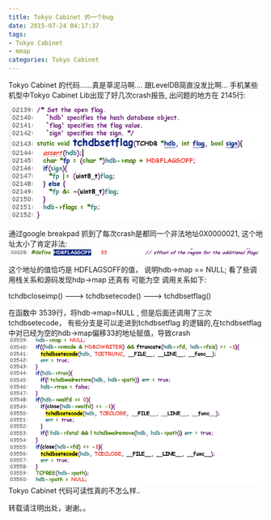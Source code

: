 ```yaml
---
title: Tokyo Cabinet 的一个bug
date: 2015-07-24 04:17:37
tags:
- Tokyo Cabinet
- mmap
categories: Tokyo Cabinet
---
```


Tokyo Cabinet 的代码......真是草泥马啊.... 跟LevelDB简直没发比啊...
手机某些机型中Tokyo Cabinet Lib出现了好几次crash报告, 出问题的地方在  2145行:

![](http://raw.githubusercontent.com/wangxuemin/myblog/master/pic_bak/tc-bug-1.png) 
 <!-- more --> 
通过google breakpad 抓到了每次crash是都同一个非法地址0X0000021, 这个地址太小了肯定非法:
![](http://raw.githubusercontent.com/wangxuemin/myblog/master/pic_bak/tc-bug-2.png) 

这个地址的值恰巧是 HDFLAGSOFF的值， 说明hdb->map == NULL;  看了些调用栈关系和源码发现hdp->map 还真有
可能为空
调用关系如下:

tchdbcloseimp() ---> tchdbsetecode()  ---> tchdbsetflag()

在函数中 3539行，将hdb->map=NULL , 但是后面还调用了三次tchdbsetecode， 有些分支是可以走进到tchdbsetflag
的逻辑的,在tchdbsetflag中对已经为空的hdb->map偏移33的地址赋值，导致crash
![](http://raw.githubusercontent.com/wangxuemin/myblog/master/pic_bak/tc-bug-3.png) 
Tokyo Cabinet  代码可读性真的不怎么样..

转载请注明出处，谢谢。。


